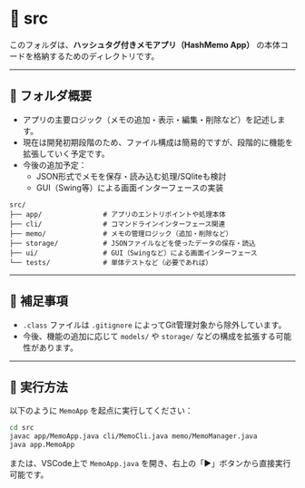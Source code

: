 # 📁 src

このフォルダは、**ハッシュタグ付きメモアプリ（HashMemo App）** の本体コードを格納するためのディレクトリです。

---

## 📌 フォルダ概要

- アプリの主要ロジック（メモの追加・表示・編集・削除など）を記述します。
- 現在は開発初期段階のため、ファイル構成は簡易的ですが、段階的に機能を拡張していく予定です。
- 今後の追加予定：
  - JSON形式でメモを保存・読み込む処理/SQliteも検討
  - GUI（Swing等）による画面インターフェースの実装

```plaintext
src/
├── app/               # アプリのエントリポイントや処理本体
├── cli/               # コマンドラインインターフェース関連
├── memo/              # メモの管理ロジック（追加・削除など）
├── storage/           # JSONファイルなどを使ったデータの保存・読込
├── ui/                # GUI（Swingなど）による画面インターフェース
└── tests/             # 単体テストなど（必要であれば）
```

---

## 🧩 補足事項

- `.class` ファイルは `.gitignore` によってGit管理対象から除外しています。
- 今後、機能の追加に応じて `models/` や `storage/` などの構成を拡張する可能性があります。

---

## 🚀 実行方法

以下のように `MemoApp` を起点に実行してください：

```bash
cd src
javac app/MemoApp.java cli/MemoCli.java memo/MemoManager.java
java app.MemoApp
```

または、VSCode上で `MemoApp.java` を開き、右上の「▶」ボタンから直接実行可能です。
